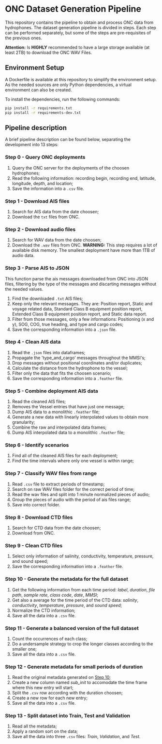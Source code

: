 # ONC Dataset Generation Pipeline
This repository contains the pipeline to obtain and process ONC data from hydrophones.
The dataset generation pipeline is divided in steps. Each step can be performed separately, but some of the steps are pre-requisites of the previous ones. 

**Attention:** Is **HIGHLY** recommended to have a large storage available (at least 2TB) to download the ONC WAV Files. 

## Environment Setup

A Dockerfile is available at this repository to simplify the environment setup. As the needed sources are only Python dependencies, a virtual environment can also be created.

To install the dependencies, run the following commands:

```bash
pip install -r requirements.txt
pip install -r requirements-dev.txt
```
## Pipeline description
A brief pipeline description can be found below, separating the development into 13 steps:

### Step 0 - Query ONC deployments
1. Query the ONC server for the deployments of the choosen hydrophones;
2. Read the following information: recording begin, recording end, latitude, longitude, depth, and location;
3. Save the information into a `.csv` file.

### Step 1 - Download AIS files
1. Search for AIS data from the date choosen;
2. Download the `txt` files from ONC.

### Step 2 - Download audio files
1. Search for WAV data from the date choosen;
2. Download the `.wav` files from ONC.
**WARNING:** This step requires a lot of available disk memory. The smallest deployment have more than 1TB of audio data.

### Step 3 - Parse AIS to JSON
This function parse the ais messages downloaded from ONC into JSON files, filtering by the type of the messages and discarting messages without the needed values.
1. Find the downloaded `.txt` AIS files;
2. Keep only the relevant messages. They are: Position report, Static and voyage related data, Standard Class B equipment position report, Extended Class B equipment position report, and Static data report.
3. Filter from those messages, only a few informations: Positioning (x and y), SOG, COG, true heading, and type and cargo codes;
4. Save the corresponding information into a `.json` file.

### Step 4 - Clean AIS data
1. Read the `.json` files into dataframes;
2. Propagate the 'type_and_cargo' messages throughout the MMSI's;
3. Drop messages without positional coordinates and/or duplicates;
4. Calculate the distance from the hydrophone to the vessel;
5. Filter only the data that fits the choosen scenario;
6. Save the corresponding information into a `.feather` file.

### Step 5 - Combine deployment AIS data
1. Read the cleaned AIS files;
2. Removes the Vessel entries that have just one message;
3. Dump AIS data to a monolithic `.feather` file;
4. Generate a new data with linearly interpolated values to obtain more granularity;
5. Combine the raw and interpolated data frames;
6. Dump AIS interpolated data to a monolithic `.feather` file;


### Step 6 - Identify scenarios
1. Find all of the cleaned AIS files for each deployment;
2. Find the time intervals where only one vessel is within range;

### Step 7 - Classify WAV files from range
1. Read `.csv` file to extract periods of timestamp;
2. Search on raw WAV files folder for the correct period of time;
3. Read the wav files and split into 1 minute normalized pieces of audio;
4. Group the pieces of audio with the period of ais files range;
5. Save into correct folder.

### Step 8 - Download CTD files
1. Search for CTD data from the date choosen;
2. Download from ONC.

### Step 9 - Clean CTD files
1. Select only information of salinity, conductivity, temperature, pressure, and sound speed;
2. Save the corresponding information into a `.feather` file.

### Step 10 - Generate the metadata for the full dataset
1. Get the following information from each time period: *label*, *duration*, *file path*, *sample rate*, *class code*, *date*, *MMSI*;
2. Get also a average for the time period of the CTD data: *salinity*, *conductivity*, *temperature*, *pressure*, and *sound speed*;
3. Normalize the CTD information;
4. Save all the data into a `.csv` file.

### Step 11 - Generate a balanced version of the full dataset
1. Count the occurrences of each class;
2. Do a undersample strategy to crop the longer classes according to the smaller one;
3. Save all the data into a `.csv` file.

### Step 12 - Generate metadata for small periods of duration
1. Read the original metadata generated on [Step 10](#step-10);
2. Create a new column named *sub_init* to accomodate the time frame where this new entry will start;
3. Split the `.csv` row according with the duration choosen;
4. Create a new row for each new entry;
5. Save all the data into a `.csv` file.

### Step 13 - Split dataset into Train, Test and Validation
1. Read all the metadata;
2. Apply a random sort on the data;
3. Save all the data into three `.csv` files: *Train*, *Validation*, and *Test*.

